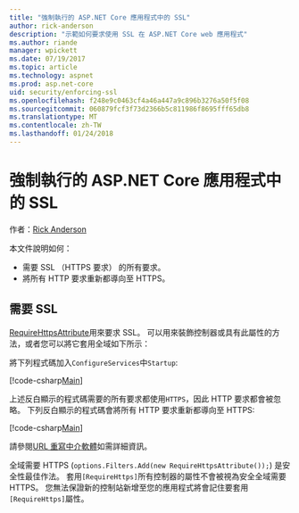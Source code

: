 ```yaml
---
title: "強制執行的 ASP.NET Core 應用程式中的 SSL"
author: rick-anderson
description: "示範如何要求使用 SSL 在 ASP.NET Core web 應用程式"
ms.author: riande
manager: wpickett
ms.date: 07/19/2017
ms.topic: article
ms.technology: aspnet
ms.prod: asp.net-core
uid: security/enforcing-ssl
ms.openlocfilehash: f248e9c0463cf4a46a447a9c896b3276a50f5f08
ms.sourcegitcommit: 060879fcf3f73d2366b5c811986f8695fff65db8
ms.translationtype: MT
ms.contentlocale: zh-TW
ms.lasthandoff: 01/24/2018
---
```

# <a name="enforcing-ssl-in-an-aspnet-core-app"></a>強制執行的 ASP.NET Core 應用程式中的 SSL

作者：[Rick Anderson](https://twitter.com/RickAndMSFT)

本文件說明如何：

- 需要 SSL （HTTPS 要求） 的所有要求。
- 將所有 HTTP 要求重新都導向至 HTTPS。

## <a name="require-ssl"></a>需要 SSL

[RequireHttpsAttribute](https://docs.microsoft.com/aspnet/core/api/microsoft.aspnetcore.mvc.requirehttpsattribute)用來要求 SSL。 可以用來裝飾控制器或具有此屬性的方法，或者您可以將它套用全域如下所示：

將下列程式碼加入`ConfigureServices`中`Startup`:

[!code-csharp[Main](authentication/accconfirm/sample/WebApp1/Startup.cs?name=snippet2&highlight=4-)]

上述反白顯示的程式碼需要的所有要求都使用`HTTPS`，因此 HTTP 要求都會被忽略。 下列反白顯示的程式碼會將所有 HTTP 要求重新都導向至 HTTPS:

[!code-csharp[Main](authentication/accconfirm/sample/WebApp1/Startup.cs?name=snippet_AddRedirectToHttps&highlight=7-)]

請參閱[URL 重寫中介軟體](xref:fundamentals/url-rewriting)如需詳細資訊。

全域需要 HTTPS (`options.Filters.Add(new RequireHttpsAttribute());`) 是安全性最佳作法。 套用`[RequireHttps]`所有控制器的屬性不會被視為安全全域需要 HTTPS。 您無法保證新的控制站新增至您的應用程式將會記住要套用`[RequireHttps]`屬性。
